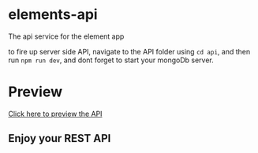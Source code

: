 # elements-api

The api service for the element app

to fire up server side API, navigate to the API folder using `cd api`, and then run `npm run dev`, and dont forget to start your mongoDb server.

# Preview

<a href="https://elements-api.herokuapp.com">Click here to preview the API</a>

## Enjoy your REST API
